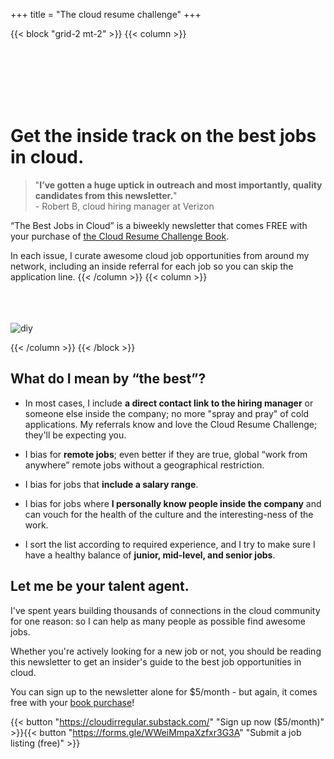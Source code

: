 +++
title = "The cloud resume challenge"
+++

{{< block "grid-2 mt-2" >}}
{{< column >}}

<br>
<br>
<br>
<br>
<br>

# Get the inside track on the best jobs in cloud.

> "**I’ve gotten a huge uptick in outreach and most importantly, quality candidates from this newsletter.**"<br>- Robert B, cloud hiring manager at Verizon

“The Best Jobs in Cloud” is a biweekly newsletter that comes FREE with your purchase of [the Cloud Resume Challenge Book](https://cloudresumechallenge.dev/book).

In each issue, I curate awesome cloud job opportunities from around my network, including an inside referral for each job so you can skip the application line.
{{< /column >}}
{{< column >}}
<br>
<br>
<br>
<br>

![diy](/images/newsletter.png)

{{< /column >}}
{{< /block >}}

## What do I mean by “the best”?

* In most cases, I include **a direct contact link to the hiring manager** or someone else inside the company; no more "spray and pray" of cold applications. My referrals know and love the Cloud Resume Challenge; they'll be expecting you.

* I bias for **remote jobs**; even better if they are true, global “work from anywhere” remote jobs without a geographical restriction.

* I bias for jobs that **include a salary range**.

* I bias for jobs where **I personally know people inside the company** and can vouch for the health of the culture and the interesting-ness of the work.

* I sort the list according to required experience, and I try to make sure I have a healthy balance of **junior, mid-level, and senior jobs**.

## Let me be your talent agent.

I've spent years building thousands of connections in the cloud community for one reason: so I can help as many people as possible find awesome jobs.

Whether you're actively looking for a new job or not, you should be reading this newsletter to get an insider's guide to the best job opportunities in cloud.

You can sign up to the newsletter alone for $5/month - but again, it comes free with your [book purchase](https://forrestbrazeal.gumroad.com/l/cloud-resume-challenge-book/web)!

{{< button "https://cloudirregular.substack.com/" "Sign up now ($5/month)" >}}{{< button "https://forms.gle/WWeiMmpaXzfxr3G3A" "Submit a job listing (free)" >}}


